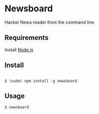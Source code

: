 # Newsboard

Hacker News reader from the command line

## Requirements

Install [Node.js](http://nodejs.org/)

## Install

```shell  

$ (sudo) npm install -g newsboard

```

## Usage

```
$ newsboard
```
